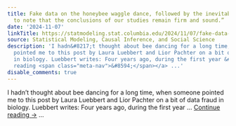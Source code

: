 ```yaml
---
title: Fake data on the honeybee waggle dance, followed by the inevitable “It is important
  to note that the conclusions of our studies remain firm and sound.”
date: '2024-11-07'
linkTitle: https://statmodeling.stat.columbia.edu/2024/11/07/fake-data-on-the-honeybee-waggle-dance-followed-by-the-inevitable-it-is-important-to-note-that-the-conclusions-of-our-studies-remain-firm-and-sound/
source: Statistical Modeling, Causal Inference, and Social Science
description: 'I hadn&#8217;t thought about bee dancing for a long time, when someone
  pointed me to this post by Laura Luebbert and Lior Pachter on a bit of data fraud
  in biology. Luebbert writes: Four years ago, during the first year &#8230; <a href="https://statmodeling.stat.columbia.edu/2024/11/07/fake-data-on-the-honeybee-waggle-dance-followed-by-the-inevitable-it-is-important-to-note-that-the-conclusions-of-our-studies-remain-firm-and-sound/">Continue
  reading <span class="meta-nav">&#8594;</span></a> ...'
disable_comments: true
---
```

I hadn&#8217;t thought about bee dancing for a long time, when someone pointed me to this post by Laura Luebbert and Lior Pachter on a bit of data fraud in biology. Luebbert writes: Four years ago, during the first year &#8230; <a href="https://statmodeling.stat.columbia.edu/2024/11/07/fake-data-on-the-honeybee-waggle-dance-followed-by-the-inevitable-it-is-important-to-note-that-the-conclusions-of-our-studies-remain-firm-and-sound/">Continue reading <span class="meta-nav">&#8594;</span></a> ...